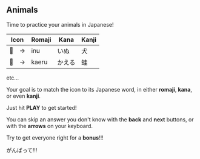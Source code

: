 ## Animals

Time to practice your animals in Japanese!

 | Icon | Romaji | Kana | Kanji |
 | ----------  | -- | -- | --|
 | :dog:　-> | inu | いぬ | 犬 |
 | :frog:　-> | kaeru | かえる | 蛙 |
 etc...

 Your goal is to match the icon to its Japanese word, in either **romaji**, **kana**, or even **kanji**.

 Just hit **PLAY** to get started!

You can skip an answer you don't know with the **back** and **next** buttons, or with the **arrows** on your keyboard.

Try to get everyone right for a **bonus**!!!

がんばって!!!
